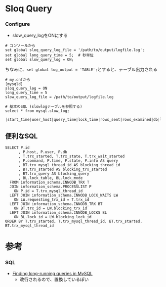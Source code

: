 # Sloq Query

### Configure

- slow_query_logをONにする

```
# コンソールから
set global sloq_query_log_file = '/path/to/output/logfile.log';
set global long_query_time = 5;  # 秒単位
set global slow_query_log = ON;
```

ちなみに、`set global log_output = 'TABLE';`とすると、テーブル出力される


```
# my.cnfから
[mysqld]
sloq_query_log = ON
long_query_time = 5
slow_query_log_file = /path/to/output/logfile.log
```


```
# 基本のSQL (slowlogテーブルを参照する)
select * from mysql.slow_log;

|start_time|user_host|query_time|lock_time|rows_sent|rows_examined|db|last_insert_id|insert_id|server_id|sql_text|
```

## 便利なSQL
```
SELECT P.id
      , P.host, P.user, P.db
      , T.trx_started, T.trx_state, T.trx_wait_started
      , P.command, P.time, P.state, P.info AS query
      , BT.trx_mysql_thread_id AS blocking_thread_id
      , BT.trx_started AS blocking_trx_started
      , BT.trx_query AS blocking_query
      , BL.lock_table, BL.lock_mode
  FROM information_schema.INNODB_TRX T
  JOIN information_schema.PROCESSLIST P
    ON P.id = T.trx_mysql_thread_id
  LEFT JOIN information_schema.INNODB_LOCK_WAITS LW
    ON LW.requesting_trx_id = T.trx_id
  LEFT JOIN information_schema.INNODB_TRX BT
    ON BT.trx_id = LW.blocking_trx_id
  LEFT JOIN information_schema.INNODB_LOCKS BL
    ON BL.lock_id = LW.blocking_lock_id
ORDER BY T.trx_started, T.trx_mysql_thread_id, BT.trx_started, BT.trx_mysql_thread_id
```

# 参考
### SQL
- [Finding long-running queries in MySQL](https://gist.github.com/mezis/8558795)
  - 改行されるので、置換しているぽい
